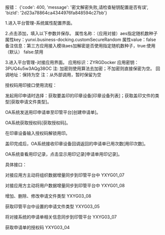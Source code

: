 报错：
{'code': 400, 'message': '密文解密失败,请检查秘钥配置是否有误', 'bizId': '2d23a78864ca4344976fa848594c27bb'}

1.进入平台管理-系统属性配置界面。

2.点击添加，填入以下参数并保存。
属性名称：（应用对接）aes指定随机数种子
属性key：yunxi.business-docking.customSecureRandom
属性value：false
备注信息：第三方应用接入模块aes加解密是否使用指定随机数种子，true:使用（默认）  false:禁用

3.进入平台管理-对接应用界面。
应用标识：ZYRGDocker
应用密钥：3PUQ4u5w3AQg38OC       注: 加密则使用算法去加密；不加密则直接保密为空。
回调地址：保持为空         注：从外部调用，暂时保留为空



授权码用印接口使用流程：

发起用印申请时选择：获取要盖印的印章设备[印章设备列表]；获取盖印文件的类型[获取申请文件类型]。

OA系统发送用印申请单至印管平台[创建申请单]。

OA系统获取授权码[获取授权码]。

在印章设备输入授权码解锁用印。

盖印完成后，OA系统接收印章设备回调返回的申请单已用次数[用印次数]。

OA系统查看用印记录，点击显示用印记录[申请单用印记录]。

具体接口：

对接应用方主动将组织数据增量同步到印管平台中  YXYG01_07

对接应用方主动将用户数据增量同步到印管平台中  YXYG01_08

增加、删除、修改申请文件类型  YXYG03_08

获取印管平台中设置的申请文件类型  YXYG03_05

将对接系统的申请单相关信息同步到印管平台  YXYG03_07

获取申请单的授权码  YXYG03_04
